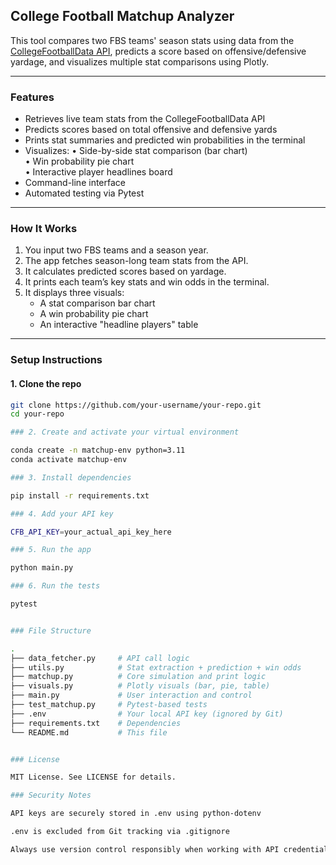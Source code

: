 ## College Football Matchup Analyzer

This tool compares two FBS teams' season stats using data from the [CollegeFootballData API](https://collegefootballdata.com/), predicts a score based on offensive/defensive yardage, and visualizes multiple stat comparisons using Plotly.

---

### Features

- Retrieves live team stats from the CollegeFootballData API  
- Predicts scores based on total offensive and defensive yards  
- Prints stat summaries and predicted win probabilities in the terminal  
- Visualizes:
  • Side-by-side stat comparison (bar chart)  
  • Win probability pie chart  
  • Interactive player headlines board  
- Command-line interface  
- Automated testing via Pytest

---

### How It Works

1. You input two FBS teams and a season year.
2. The app fetches season-long team stats from the API.
3. It calculates predicted scores based on yardage.
4. It prints each team’s key stats and win odds in the terminal.
5. It displays three visuals:  
   - A stat comparison bar chart  
   - A win probability pie chart  
   - An interactive "headline players" table

---

### Setup Instructions

#### 1. Clone the repo

```bash
git clone https://github.com/your-username/your-repo.git
cd your-repo

### 2. Create and activate your virtual environment

conda create -n matchup-env python=3.11
conda activate matchup-env

### 3. Install dependencies

pip install -r requirements.txt

### 4. Add your API key

CFB_API_KEY=your_actual_api_key_here

### 5. Run the app

python main.py

### 6. Run the tests

pytest


### File Structure

.
├── data_fetcher.py     # API call logic
├── utils.py            # Stat extraction + prediction + win odds
├── matchup.py          # Core simulation and print logic
├── visuals.py          # Plotly visuals (bar, pie, table)
├── main.py             # User interaction and control
├── test_matchup.py     # Pytest-based tests
├── .env                # Your local API key (ignored by Git)
├── requirements.txt    # Dependencies
└── README.md           # This file


### License

MIT License. See LICENSE for details.

### Security Notes

API keys are securely stored in .env using python-dotenv

.env is excluded from Git tracking via .gitignore

Always use version control responsibly when working with API credentials



